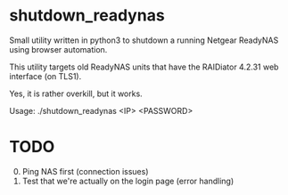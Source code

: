 # shutdown_readynas
Small utility written in python3 to shutdown a running Netgear ReadyNAS using browser automation.

This utility targets old ReadyNAS units that have the RAIDiator 4.2.31 web interface (on TLS1).

Yes, it is rather overkill, but it works.

Usage: ./shutdown_readynas &lt;IP> &lt;PASSWORD>

# TODO
0. Ping NAS first (connection issues)
1. Test that we're actually on the login page (error handling)
